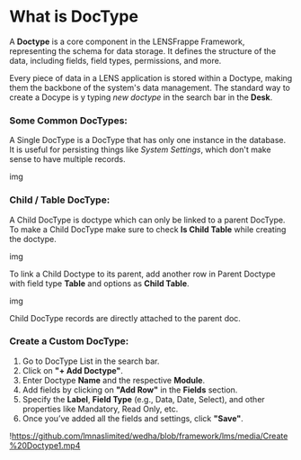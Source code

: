 # What is DocType

A **Doctype** is a core component in the LENSFrappe Framework, representing the schema for data storage. It defines the structure of the data, including fields, field types, permissions, and more.

Every piece of data in a LENS application is stored within a Doctype, making them the backbone of the system's data management. The standard way to create a Docype is y typing _new doctype_ in the search bar in the **Desk**.

### Some Common DocTypes:

A Single DocType is a DocType that has only one instance in the database. It is useful for persisting things like _System Settings_, which don't make sense to have multiple records.

img

### Child / Table DocType:

A Child DocType is doctype which can only be linked to a parent DocType. To make a Child DocType make sure to check **Is Child Table** while creating the doctype.

img

To link a Child Doctype to its parent, add another row in Parent Doctype with field type **Table** and options as **Child Table**.

img

Child DocType records are directly attached to the parent doc.

### Create a Custom DocType:

1. Go to DocType List in the search bar.
2. Click on **"+ Add Doctype"**.
3. Enter Doctype **Name** and the respective **Module**.
4. Add fields by clicking on **"Add Row"** in the **Fields** section.
5. Specify the **Label**, **Field Type** (e.g., Data, Date, Select), and other properties like Mandatory, Read Only, etc.
6. Once you’ve added all the fields and settings, click **"Save"**.

!https://github.com/lmnaslimited/wedha/blob/framework/lms/media/Create%20Doctype1.mp4
<!--stackedit_data:
eyJoaXN0b3J5IjpbNjEzOTMyMjcwLDEzMjM2OTMxNCwxNzA0NT
c5MjQsMjE3MDkzODEwXX0=
-->